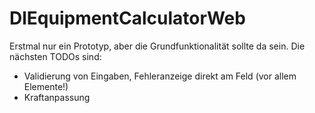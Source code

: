 # DlEquipmentCalculatorWeb

Erstmal nur ein Prototyp, aber die Grundfunktionalität sollte da sein. Die nächsten TODOs sind:

* Validierung von Eingaben, Fehleranzeige direkt am Feld (vor allem Elemente!)
* Kraftanpassung

